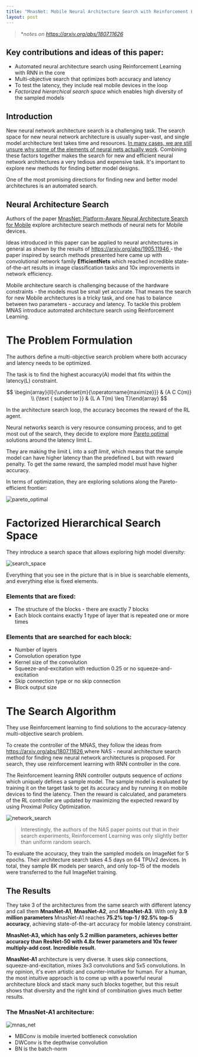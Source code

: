 ```yaml
---
title: "MnasNet: Mobile Neural Architecture Search with Reinforcement Learning"
layout: post
---
```

> **notes on [https://arxiv.org/abs/1807.11626 ](https://arxiv.org/abs/1807.11626)*
## Key contributions and ideas of this paper:
- Automated neural architecture search using Reinforcement Learning with RNN in the core 
- Multi-objective search that optimizes both accuracy and latency
- To test the latency, they include real mobile devices in the loop
- *Factorized hierarchical search space* which enables high diversity of the sampled models 

## Introduction

New neural network architecture search is a challenging task. The search space for new neural network architecture is usually super-vast, and single model architecture test takes time and resources. [In many cases, we are still unsure why some of the elements of neural nets actually work](https://arxiv.org/abs/1805.11604). Combining these factors together makes the search for new and efficient neural network architectures a very tedious and expensive task. It's important to explore new methods for finding better model designs.

One of the most promising directions for finding new and better model architectures is an automated search. 

## Neural Architecture Search

Authors of the paper [MnasNet: Platform-Aware Neural Architecture Search for Mobile](https://arxiv.org/abs/1807.11626) explore architecture search methods of neural nets for  Mobile devices. 

Ideas introduced in this paper can be applied to neural architectures in general as shown by the results of [https://arxiv.org/abs/1905.11946 ](https://arxiv.org/abs/1905.11946) - the paper inspired by search methods presented here came up with convolutional network family **EfficientNets** which reached incredible state-of-the-art results in image classification tasks and 10x improvements in network efficiency.


Mobile architecture search is challenging because of the hardware constraints - the models must be small yet accurate. That means the search for new Mobile architectures is a tricky task, and one has to balance between two parameters - accuracy and latency. To tackle this problem MNAS introduce automated architecture search using Reinforcement Learning.

# The Problem Formulation

The authors define a multi-objective search problem where both accuracy and latency needs to be optimized.

The task is to find the highest accuracy(A) model that fits within the latency(L) constraint.

$$
\begin{array}{ll}{\underset{m}{\operatorname{maximize}}} & {A C C(m)} \\ {\text { subject to }} & {L A T(m) \leq T}\end{array}
$$

In the architecture search loop, the accuracy becomes the reward of the RL agent.

Neural networks search is very resource consuming process, and to get most out of the search, they decide to explore more [Pareto optimal](https://en.wikipedia.org/wiki/Pareto_efficiency) solutions around the latency limit L. 

They are making the limit L into a *soft limit*, which means that the sample model can have higher latency than the predefined L but with reward penalty. To get the same reward, the sampled model must have higher accuracy. 

In terms of optimization, they are exploring solutions along the Pareto-efficient frontier:

![pareto_optimal](/img/mnasnet/pareto.png)


# Factorized Hierarchical Search Space

They introduce a search space that allows exploring high model diversity:

![search_space](/img/mnasnet/search_space.png)

Everything that you see in the picture that is in blue is searchable elements, and everything else is fixed elements.

### Elements that are fixed:
- The structure of the blocks - there are exactly 7 blocks
- Each block contains exactly 1 type of layer that is repeated one or more times


### Elements that are searched for each block:
- Number of layers
- Convolution operation type
- Kernel size of the convolution
- Squeeze-and-excitation with reduction 0.25 or no squeeze-and-excitation
- Skip connection type or no skip connection
- Block output size


# The Search Algorithm

They use Reinforcement learning to find solutions to the accuracy-latency multi-objective search problem.

To create the controller of the MNAS, they follow the ideas from [https://arxiv.org/abs/1807.11626 ](https://arxiv.org/abs/1707.07012) where NAS - neural architecture search method for finding new neural network architectures is proposed. For search, they use reinforcement learning with RNN controller in the core.

The Reinforcement learning RNN controller outputs sequence of *actions* which uniquely defines a sample model. The sample model is evaluated by training it on the target task to get its accuracy and by running it on mobile devices to find the latency. Then the reward is calculated, and parameters of the RL controller are updated by maximizing the expected reward by using Proximal Policy Optimization. 

![network_search](/img/mnasnet/architecture_search_rl.png)

> Interestingly, the authors of the NAS paper points out that in their search experiments, Reinforcement Learning was only slightly better than uniform random search.

To evaluate the accuracy, they train the sampled models on ImageNet for 5 epochs. 
Their architecture search takes 4.5 days on 64 TPUv2 devices. 
In total, they sample 8K models per search, and only top-15 of the models were transferred to the full ImageNet training.


## The Results 

They take 3 of the architectures from the same search with different latency and call them **MnasNet-A1**, **MnasNet-A2**, and **MnasNet-A3**. With only **3.9 million parameters** MnasNet-A1 reaches **75.2% top-1 / 92.5% top-5 accuracy**, achieving state-of-the-art accuracy for mobile latency constraint. 

**MnasNet-A3, which has only 5.2 million parameters, achieves better accuracy than ResNet-50 with 4.8x fewer parameters and 10x fewer multiply-add cost. Incredible result.**  

**MnasNet-A1** architecture is very diverse. It uses skip connections, squeeze-and-excitation, mixes 3x3 convolutions and 5x5 convolutions. In my opinion, it's even artistic and counter-intuitive for human. For a human, the most intuitive approach is to come up with a powerful neural architecture block and stack many such blocks together, but this result shows that diversity and the right kind of combination gives much better results.

### The MnasNet-A1 architecture:
![mnas_net](/img/mnasnet/mnasenet_architecture.png)

- MBConv is mobile inverted bottleneck convolution
- DWConv is the depthwise convolution
- BN is the batch-norm

